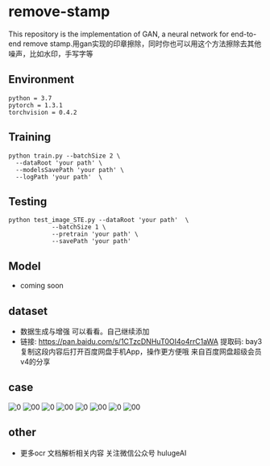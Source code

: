 # remove-stamp

This repository is the implementation of GAN, a neural network for end-to-end remove stamp.用gan实现的印章擦除，同时你也可以用这个方法擦除去其他噪声，比如水印，手写字等


## Environment

```
python = 3.7
pytorch = 1.3.1
torchvision = 0.4.2
```

## Training

```
python train.py --batchSize 2 \
  --dataRoot 'your path' \
  --modelsSavePath 'your path' \
  --logPath 'your path'  \
```

## Testing


```
python test_image_STE.py --dataRoot 'your path'  \
            --batchSize 1 \
            --pretrain 'your path' \
            --savePath 'your path'
```
## Model

- coming soon 

## dataset
- 数据生成与增强 可以看看。自己继续添加
- 链接: https://pan.baidu.com/s/1CTzcDNHuT0OI4o4rrC1aWA 提取码: bay3 复制这段内容后打开百度网盘手机App，操作更方便哦 来自百度网盘超级会员v4的分享

## case
![0](https://github.com/tommyMessi/remove-stamp/blob/main/image/1.png)
![00](https://github.com/tommyMessi/remove-stamp/blob/main/image/11.png)
![0](https://github.com/tommyMessi/remove-stamp/blob/main/image/2.png)
![00](https://github.com/tommyMessi/remove-stamp/blob/main/image/22.png)
![0](https://github.com/tommyMessi/remove-stamp/blob/main/image/3.png)
![00](https://github.com/tommyMessi/remove-stamp/blob/main/image/33.png)
![0](https://github.com/tommyMessi/remove-stamp/blob/main/image/4.png)
![00](https://github.com/tommyMessi/remove-stamp/blob/main/image/44.png)

## other

- 更多ocr 文档解析相关内容 关注微信公众号 hulugeAI

